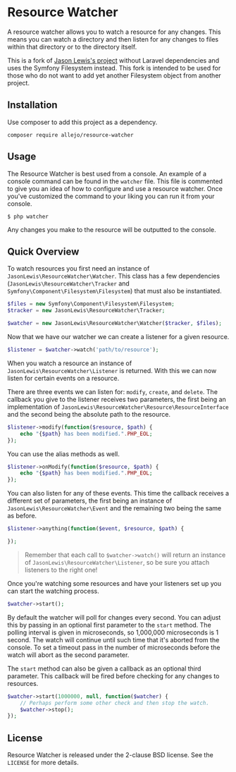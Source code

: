 # Resource Watcher

A resource watcher allows you to watch a resource for any changes. This means you can watch a directory and then listen for any changes to files within that directory or to the directory itself.

This is a fork of [Jason Lewis's project](https://github.com/jasonlewis/resource-watcher) without Laravel dependencies and uses the Symfony Filesystem instead. This fork is intended to be used for those who do not want to add yet another Filesystem object from another project.

## Installation

Use composer to add this project as a dependency.

```
composer require allejo/resource-watcher
```

## Usage

The Resource Watcher is best used from a console. An example of a console command can be found in the `watcher` file. This file is commented to give you an idea of how to configure and use a resource watcher. Once you've customized the command to your liking you can run it from your console.

```
$ php watcher
```

Any changes you make to the resource will be outputted to the console.

## Quick Overview

To watch resources you first need an instance of `JasonLewis\ResourceWatcher\Watcher`. This class has a few dependencies (`JasonLewis\ResourceWatcher\Tracker` and `Symfony\Component\Filesystem\Filesystem`) that must also be instantiated.

```php
$files = new Symfony\Component\Filesystem\Filesystem;
$tracker = new JasonLewis\ResourceWatcher\Tracker;

$watcher = new JasonLewis\ResourceWatcher\Watcher($tracker, $files);
```

Now that we have our watcher we can create a listener for a given resource.

```php
$listener = $watcher->watch('path/to/resource');
```

When you watch a resource an instance of `JasonLewis\ResourceWatcher\Listener` is returned. With this we can now listen for certain events on a resource.

There are three events we can listen for: `modify`, `create`, and `delete`. The callback you give to the listener receives two parameters, the first being an implementation of `JasonLewis\ResourceWatcher\Resource\ResourceInterface` and the second being the absolute path to the resource.

```php
$listener->modify(function($resource, $path) {
    echo "{$path} has been modified.".PHP_EOL;
});
```

You can use the alias methods as well.

```php
$listener->onModify(function($resource, $path) {
    echo "{$path} has been modified.".PHP_EOL;
});
```

You can also listen for any of these events. This time the callback receives a different set of parameters, the first being an instance of `JasonLewis\ResourceWatcher\Event` and the remaining two being the same as before.

```php
$listener->anything(function($event, $resource, $path) {

});
```

> Remember that each call to `$watcher->watch()` will return an instance of `JasonLewis\ResourceWatcher\Listener`, so be sure you attach listeners to the right one!

Once you're watching some resources and have your listeners set up you can start the watching process.

```php
$watcher->start();
```

By default the watcher will poll for changes every second. You can adjust this by passing in an optional first parameter to the `start` method. The polling interval is given in microseconds, so 1,000,000 microseconds is 1 second. The watch will continue until such time that it's aborted from the console. To set a timeout pass in the number of microseconds before the watch will abort as the second parameter.

The `start` method can also be given a callback as an optional third parameter. This callback will be fired before checking for any changes to resources.

```php
$watcher->start(1000000, null, function($watcher) {
	// Perhaps perform some other check and then stop the watch.
	$watcher->stop();
});
```

## License

Resource Watcher is released under the 2-clause BSD license. See the `LICENSE` for more details.
